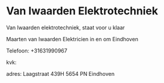 # Van Iwaarden Elektrotechniek

Van Iwaarden elektrotechniek, staat voor u klaar

Maarten van Iwaarden Elektricien in en om Eindhoven

Telefoon: +31631990967

kvk:

adres: Laagstraat 439H 5654 PN  Eindhoven
